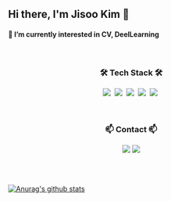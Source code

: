 ## Hi there, I'm Jisoo Kim 👋
#### 🌱 I’m currently interested in CV, DeelLearning</h4>
<br>
<h3 align="center">🛠 Tech Stack 🛠</h3>

<p align="center">
  <img src="https://img.shields.io/badge/Python-3766AB?style=flat-square&logo=Python&logoColor=white"/></a>&nbsp 
  <img src="https://img.shields.io/badge/C++-00599C?style=flat-square&logo=C%2B%2B&logoColor=white"/></a>&nbsp 
  <img src="https://img.shields.io/badge/C-A8B9CC?style=flat-square&logo=C&logoColor=white"/></a>&nbsp 
  <img src="https://img.shields.io/badge/Javascript-ffb13b?style=flat-square&logo=javascript&logoColor=white"/></a>&nbsp 
  <img src="https://img.shields.io/badge/Mysql-E6B91E?style=flat-square&logo=MySql&logoColor=white"/></a>&nbsp 
</p>

<br>
<h3 align="center">📫 Contact 📫</h3>

<p align="center">
  <a href="https://www.instagram.com/jiiiiissooooo/"><img src="https://img.shields.io/badge/Instagram-E4405F?style=flat-square&logo=Instagram&logoColor=white&link=https://www.instagram.com/woo0_hooo/"/></a>
<a href="mailto:genniferk1234@gmail.com"><img src="https://img.shields.io/badge/Gmail-d14836?style=flat-square&logo=Gmail&logoColor=white&link=viliketh1s98@naver.com"/></a>
</p>


<br><br>


[![Anurag's github stats](https://github-readme-stats.vercel.app/api?username=memesoo99)](https://github.com/anuraghazra/github-readme-stats)
